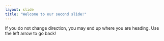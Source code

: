 ```yaml
---
layout: slide
title: "Welcome to our second slide!"
---
```

If you do not change direction, you may end up where you are heading.
Use the left arrow to go back!
